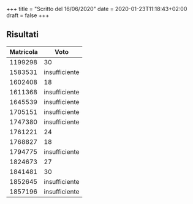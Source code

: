 +++
title = "Scritto del 16/06/2020"
date = 2020-01-23T11:18:43+02:00
draft = false
+++

## Risultati

Matricola | Voto
----------- | ---------------
1199298			|		30
1583531			|		insufficiente
1602408			|		18
1611368			|		insufficiente
1645539			|		insufficiente
1705151			|		insufficiente
1747380			|		insufficiente
1761221			|		24
1768827			|		18
1794775			|		insufficiente
1824673			|		27
1841481			|		30
1852645			|		insufficiente
1857196			|		insufficiente
